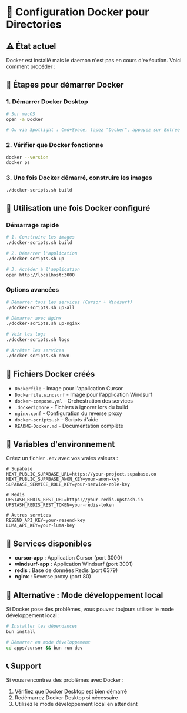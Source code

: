 # 🐳 Configuration Docker pour Directories

## ⚠️ État actuel

Docker est installé mais le daemon n'est pas en cours d'exécution. Voici comment procéder :

## 🔧 Étapes pour démarrer Docker

### 1. Démarrer Docker Desktop

```bash
# Sur macOS
open -a Docker

# Ou via Spotlight : Cmd+Space, tapez "Docker", appuyez sur Entrée
```

### 2. Vérifier que Docker fonctionne

```bash
docker --version
docker ps
```

### 3. Une fois Docker démarré, construire les images

```bash
./docker-scripts.sh build
```

## 🚀 Utilisation une fois Docker configuré

### Démarrage rapide

```bash
# 1. Construire les images
./docker-scripts.sh build

# 2. Démarrer l'application
./docker-scripts.sh up

# 3. Accéder à l'application
open http://localhost:3000
```

### Options avancées

```bash
# Démarrer tous les services (Cursor + Windsurf)
./docker-scripts.sh up-all

# Démarrer avec Nginx
./docker-scripts.sh up-nginx

# Voir les logs
./docker-scripts.sh logs

# Arrêter les services
./docker-scripts.sh down
```

## 📁 Fichiers Docker créés

- `Dockerfile` - Image pour l'application Cursor
- `Dockerfile.windsurf` - Image pour l'application Windsurf  
- `docker-compose.yml` - Orchestration des services
- `.dockerignore` - Fichiers à ignorer lors du build
- `nginx.conf` - Configuration du reverse proxy
- `docker-scripts.sh` - Scripts d'aide
- `README-Docker.md` - Documentation complète

## 🔐 Variables d'environnement

Créez un fichier `.env` avec vos vraies valeurs :

```env
# Supabase
NEXT_PUBLIC_SUPABASE_URL=https://your-project.supabase.co
NEXT_PUBLIC_SUPABASE_ANON_KEY=your-anon-key
SUPABASE_SERVICE_ROLE_KEY=your-service-role-key

# Redis
UPSTASH_REDIS_REST_URL=https://your-redis.upstash.io
UPSTASH_REDIS_REST_TOKEN=your-redis-token

# Autres services
RESEND_API_KEY=your-resend-key
LUMA_API_KEY=your-luma-key
```

## 🎯 Services disponibles

- **cursor-app** : Application Cursor (port 3000)
- **windsurf-app** : Application Windsurf (port 3001) 
- **redis** : Base de données Redis (port 6379)
- **nginx** : Reverse proxy (port 80)

## 🔄 Alternative : Mode développement local

Si Docker pose des problèmes, vous pouvez toujours utiliser le mode développement local :

```bash
# Installer les dépendances
bun install

# Démarrer en mode développement
cd apps/cursor && bun run dev
```

## 📞 Support

Si vous rencontrez des problèmes avec Docker :

1. Vérifiez que Docker Desktop est bien démarré
2. Redémarrez Docker Desktop si nécessaire
3. Utilisez le mode développement local en attendant
